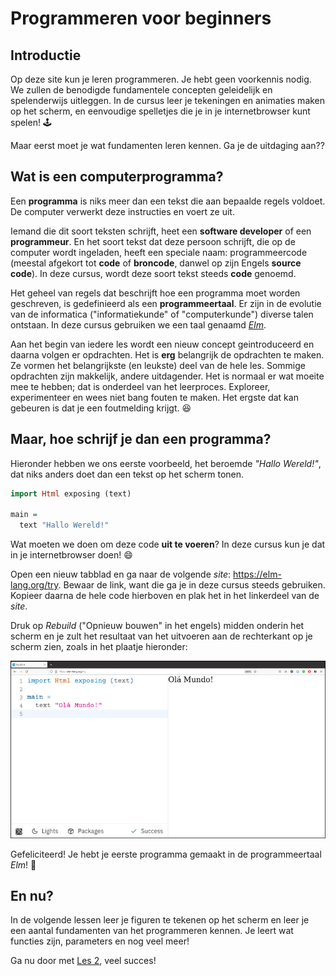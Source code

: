 # Programmeren voor beginners

## Introductie

Op deze site kun je leren programmeren.
Je hebt geen voorkennis nodig.
We zullen de benodigde fundamentele concepten
geleidelijk en spelenderwijs uitleggen.
In de cursus leer je tekeningen en animaties maken
op het scherm, en eenvoudige spelletjes die je
in je internetbrowser kunt spelen! 🕹

Maar eerst moet je wat fundamenten leren kennen.
Ga je de uitdaging aan??

## Wat is een computerprogramma?

Een **programma** is niks meer dan een tekst die
aan bepaalde regels voldoet. De computer verwerkt
deze instructies en voert ze uit.

Iemand die dit soort teksten schrijft, heet een
**software developer** of een **programmeur**.
En het soort tekst dat deze persoon schrijft,
die op de computer wordt ingeladen, heeft een
speciale naam: programmeercode (meestal afgekort
tot **code** of **broncode**, danwel op zijn Engels
**source code**).
In deze cursus, wordt deze soort tekst steeds
**code** genoemd.

Het geheel van regels dat beschrijft hoe een
programma moet worden geschreven, is gedefinieerd
als een **programmeertaal**.
Er zijn in de evolutie van de informatica ("informatiekunde"
of "computerkunde") diverse talen ontstaan.
In deze cursus gebruiken we een taal genaamd
*<a href='https://elm-lang.org/' target='_blank'>Elm</a>*.

Aan het begin van iedere les wordt een nieuw concept
geintroduceerd en daarna volgen er opdrachten.
Het is **erg** belangrijk de opdrachten te maken. Ze
vormen het belangrijkste (en leukste) deel van de
hele les.
Sommige opdrachten zijn makkelijk, andere uitdagender.
Het is normaal er wat moeite mee te hebben; dat is onderdeel
van het leerproces.
Exploreer, experimenteer en wees niet bang fouten te maken.
Het ergste dat kan gebeuren is dat je een foutmelding krijgt. 😆

## Maar, hoe schrijf je dan een programma?

Hieronder hebben we ons eerste voorbeeld, het beroemde
_"Hallo Wereld!"_, dat niks anders doet dan een tekst op het
scherm tonen.

```haskell
import Html exposing (text)

main =
  text "Hallo Wereld!"
```

Wat moeten we doen om deze code **uit te voeren**?
In deze cursus kun je dat in je internetbrowser doen! 😄

Open een nieuw tabblad en ga naar de volgende *site*:
<a href=https://elm-lang.org/try target='_blank'>https://elm-lang.org/try</a>.
Bewaar de link, want die ga je in deze cursus steeds gebruiken.
Kopieer daarna de hele code hierboven en plak het in het linkerdeel van de *site*.

Druk op *Rebuild* ("Opnieuw bouwen" in het engels) midden onderin het scherm en
je zult het resultaat van het uitvoeren aan de rechterkant op je scherm zien,
zoals in het plaatje hieronder:

![Ons eerste stuk code](/resources/elm-lang-try-ola-mundo.png)

Gefeliciteerd! Je hebt je eerste programma gemaakt in de programmeertaal *Elm*! 🎉

## En nu?

In de volgende lessen leer je figuren te tekenen op het scherm
en leer je een aantal fundamenten van het programmeren kennen.
Je leert wat functies zijn, parameters en nog veel meer!

Ga nu door met [Les 2](/les_2.html), veel succes!
